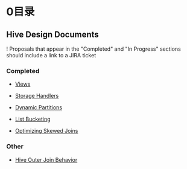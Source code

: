 # 0目录

## Hive Design Documents

! Proposals that appear in the "Completed" and "In Progress" sections should include a link to a JIRA ticket

### Completed

- [Views]()

- [Storage Handlers](https://github.com/ZGG2016/hive-website/blob/master/Resources%20for%20Contributors/Hive%20Design%20Docs/Storage%20Handlers.md)

- [Dynamic Partitions](https://github.com/ZGG2016/hive-website/blob/master/Resources%20for%20Contributors/Hive%20Design%20Docs/DynamicPartitions.md)

- [List Bucketing](https://github.com/ZGG2016/hive-website/blob/master/Resources%20for%20Contributors/Hive%20Design%20Docs/List%20Bucketing.md)

- [Optimizing Skewed Joins](https://github.com/ZGG2016/hive-website/blob/master/Resources%20for%20Contributors/Hive%20Design%20Docs/Optimizing%20Skewed%20Joins.md)

### Other

- [Hive Outer Join Behavior](https://github.com/ZGG2016/hive-website/blob/master/Resources%20for%20Contributors/Hive%20Design%20Docs/Hive%20Outer%20Join%20Behavior.md)